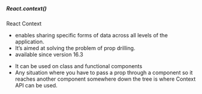 ##### React.context()

React Context

- enables sharing specific forms of data across all levels of the application.
- It’s aimed at solving the problem of prop drilling.
- available since version 16.3

* It can be used on class and functional components
* Any situation where you have to pass a prop through a component so it reaches another component somewhere down the tree is where Context API can be used.
